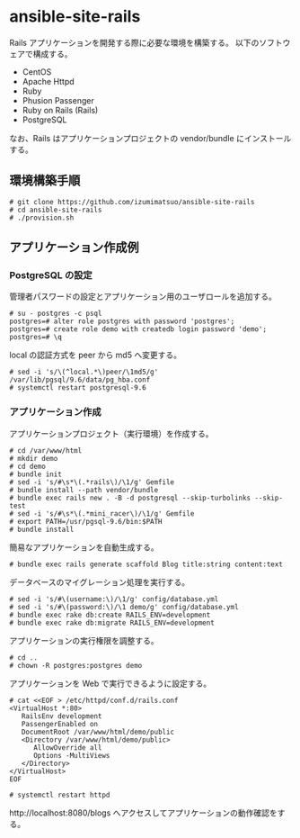 # ansible-site-rails

Rails アプリケーションを開発する際に必要な環境を構築する。
以下のソフトウェアで構成する。

* CentOS
* Apache Httpd
* Ruby
* Phusion Passenger
* Ruby on Rails (Rails)
* PostgreSQL

なお、Rails はアプリケーションプロジェクトの vendor/bundle にインストールする。

## 環境構築手順

```
# git clone https://github.com/izumimatsuo/ansible-site-rails
# cd ansible-site-rails
# ./provision.sh
```

## アプリケーション作成例

### PostgreSQL の設定

管理者パスワードの設定とアプリケーション用のユーザロールを追加する。

```
# su - postgres -c psql
postgres=# alter role postgres with password 'postgres';
postgres=# create role demo with createdb login password 'demo';
postgres=# \q
```

local の認証方式を peer から md5 へ変更する。

```
# sed -i 's/\(^local.*\)peer/\1md5/g' /var/lib/pgsql/9.6/data/pg_hba.conf
# systemctl restart postgresql-9.6
```

### アプリケーション作成

アプリケーションプロジェクト（実行環境）を作成する。

```
# cd /var/www/html
# mkdir demo
# cd demo
# bundle init
# sed -i 's/#\s*\(.*rails\)/\1/g' Gemfile
# bundle install --path vendor/bundle
# bundle exec rails new . -B -d postgresql --skip-turbolinks --skip-test
# sed -i 's/#\s*\(.*mini_racer\)/\1/g' Gemfile
# export PATH=/usr/pgsql-9.6/bin:$PATH
# bundle install
```

簡易なアプリケーションを自動生成する。

```
# bundle exec rails generate scaffold Blog title:string content:text
```

データベースのマイグレーション処理を実行する。

```
# sed -i 's/#\(username:\)/\1/g' config/database.yml
# sed -i 's/#\(password:\)/\1 demo/g' config/database.yml
# bundle exec rake db:create RAILS_ENV=development
# bundle exec rake db:migrate RAILS_ENV=development
```

アプリケーションの実行権限を調整する。

```
# cd ..
# chown -R postgres:postgres demo
```

アプリケーションを Web で実行できるように設定する。

```
# cat <<EOF > /etc/httpd/conf.d/rails.conf
<VirtualHost *:80>
   RailsEnv development
   PassengerEnabled on
   DocumentRoot /var/www/html/demo/public
   <Directory /var/www/html/demo/public>
      AllowOverride all
      Options -MultiViews
   </Directory>
</VirtualHost>
EOF

# systemctl restart httpd
```

http://localhost:8080/blogs へアクセスしてアプリケーションの動作確認をする。
